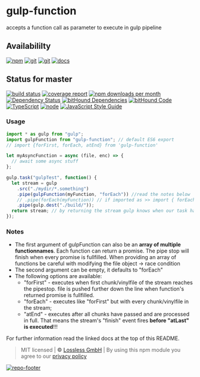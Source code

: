 # gulp-function

accepts a function call as parameter to execute in gulp pipeline

## Availabililty

[![npm](https://pushrocks.gitlab.io/assets/repo-button-npm.svg)](https://www.npmjs.com/package/gulp-function)
[![git](https://pushrocks.gitlab.io/assets/repo-button-git.svg)](https://GitLab.com/pushrocks/gulp-function)
[![git](https://pushrocks.gitlab.io/assets/repo-button-mirror.svg)](https://github.com/pushrocks/gulp-function)
[![docs](https://pushrocks.gitlab.io/assets/repo-button-docs.svg)](https://pushrocks.gitlab.io/gulp-function/)

## Status for master

[![build status](https://GitLab.com/pushrocks/gulp-function/badges/master/build.svg)](https://GitLab.com/pushrocks/gulp-function/commits/master)
[![coverage report](https://GitLab.com/pushrocks/gulp-function/badges/master/coverage.svg)](https://GitLab.com/pushrocks/gulp-function/commits/master)
[![npm downloads per month](https://img.shields.io/npm/dm/gulp-function.svg)](https://www.npmjs.com/package/gulp-function)
[![Dependency Status](https://david-dm.org/pushrocks/gulp-function.svg)](https://david-dm.org/pushrocks/gulp-function)
[![bitHound Dependencies](https://www.bithound.io/github/pushrocks/gulp-function/badges/dependencies.svg)](https://www.bithound.io/github/pushrocks/gulp-function/master/dependencies/npm)
[![bitHound Code](https://www.bithound.io/github/pushrocks/gulp-function/badges/code.svg)](https://www.bithound.io/github/pushrocks/gulp-function)
[![TypeScript](https://img.shields.io/badge/TypeScript-2.x-blue.svg)](https://nodejs.org/dist/latest-v6.x/docs/api/)
[![node](https://img.shields.io/badge/node->=%206.x.x-blue.svg)](https://nodejs.org/dist/latest-v6.x/docs/api/)
[![JavaScript Style Guide](https://img.shields.io/badge/code%20style-standard-brightgreen.svg)](http://standardjs.com/)

### Usage

```typescript
import * as gulp from "gulp";
import gulpFunction from "gulp-function"; // default ES6 export
// import {forFirst, forEach, atEnd} from 'gulp-function'

let myAsyncFunction = async (file, enc) => {
  // await some async stuff
};

gulp.task("gulpTest", function() {
  let stream = gulp
    .src("./mydir/*.something")
    .pipe(gulpFunction(myFunction, "forEach")) //read the notes below
    // .pipe(forEach(myFunction)) // if imported as >> import { forEach } from 'gulp-function' <<
    .pipe(gulp.dest("./build/"));
  return stream; // by returning the stream gulp knows when our task has finished.
});
```

### Notes

* The first argument of gulpFunction can also be an **array of multiple functionnames**.
  Each function can return a promise. The pipe stop will finish when every promise is fullfilled.
  When providing an array of functions be careful with modifying the file object -> race condition
* The second argument can be empty, it defaults to "forEach"
* The following options are available:
  * "forFirst" - executes when first chunk/vinylfile of the stream reaches the pipestop.
    file is pushed further down the line when function's returned promise is fullfilled.
  * "forEach" - executes like "forFirst" but with every chunk/vinylfile in the stream;
  * "atEnd" - executes after all chunks have passed and are processed in full.
    That means the stream's "finish" event fires **before "atLast" is executed**!!!

For further information read the linked docs at the top of this README.

> MIT licensed | **&copy;** [Lossless GmbH](https://lossless.gmbh)
> | By using this npm module you agree to our [privacy policy](https://lossless.gmbH/privacy.html)

[![repo-footer](https://pushrocks.gitlab.io/assets/repo-footer.svg)](https://push.rocks)
